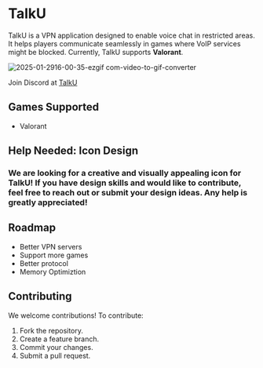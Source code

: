 # TalkU

TalkU is a VPN application designed to enable voice chat in restricted areas. It helps players communicate seamlessly in games where VoIP services might be blocked. Currently, TalkU supports **Valorant**.

![2025-01-2916-00-35-ezgif com-video-to-gif-converter](https://github.com/user-attachments/assets/3feb740b-d3a5-439a-bb5c-08580c467a71)

Join Discord at [TalkU](https://discord.gg/kqY7dM7ekJ)
## Games Supported

- Valorant

## Help Needed: Icon Design

### We are looking for a creative and visually appealing icon for TalkU! If you have design skills and would like to contribute, feel free to reach out or submit your design ideas. Any help is greatly appreciated!

## Roadmap

- Better VPN servers
- Support more games
- Better protocol
- Memory Optimiztion

## Contributing

We welcome contributions! To contribute:

1. Fork the repository.
2. Create a feature branch.
3. Commit your changes.
4. Submit a pull request.
